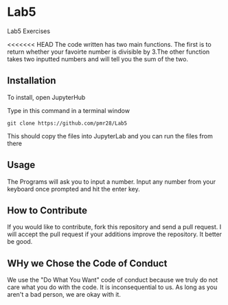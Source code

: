 # Lab5
Lab5 Exercises

<<<<<<< HEAD
The code written has two main functions. The first is to return whether your favoirte number is divisible by 3.The other function takes two inputted numbers and will tell you the sum of the two.  

## Installation

To install, open JupyterHub

Type in this command in a terminal window

```git clone https://github.com/pmr28/Lab5 ```

This should copy the files into JupyterLab and you can run the files from there


## Usage

The Programs will ask you to input a number. Input any number from your keyboard once prompted and hit the enter key. 

## How to Contribute

If you would like to contribute, fork this repository and send a pull request. I will accept the pull request if your additions improve the repository. It better be good.




## WHy we Chose the Code of Conduct

We use the "Do What You Want" code of conduct because we truly do not care what you do with the code. It is inconsequential to us. As long as you aren't a bad person, we are okay with it.



